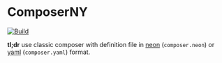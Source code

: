 # ComposerNY

[![Build](https://github.com/forrest79/ComposerNY/actions/workflows/build.yml/badge.svg?branch=master)](https://github.com/forrest79/ComposerNY/actions/workflows/build.yml)

**tl;dr** use classic composer with definition file in [neon](https://ne-on.org/) (`composer.neon`) or [yaml](https://yaml.org/) (`composer.yaml`) format.
